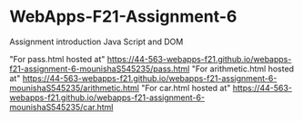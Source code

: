 # WebApps-F21-Assignment-6
Assignment introduction Java Script and DOM

"For pass.html hosted at" <https://44-563-webapps-f21.github.io/webapps-f21-assignment-6-mounishaS545235/pass.html>
"For arithmetic.html hosted at" <https://44-563-webapps-f21.github.io/webapps-f21-assignment-6-mounishaS545235/arithmetic.html>
"For car.html hosted at" <https://44-563-webapps-f21.github.io/webapps-f21-assignment-6-mounishaS545235/car.html>